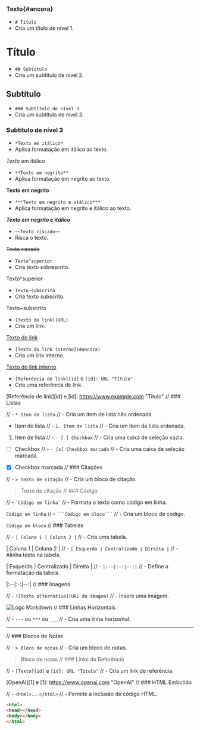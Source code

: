  ### Texto{#ancora}

- `# Título`
- Cria um título de nível 1.

# Título
 - `## Subtítulo`
 - Cria um subtítulo de nível 2.

## Subtítulo
 - `### Subtítulo de nível 3`
 - Cria um subtítulo de nível 3.

### Subtítulo de nível 3
 - `*Texto em itálico*`
 - Aplica formatação em itálico ao texto.

*Texto em itálico*
 - `**Texto em negrito**`
 - Aplica formatação em negrito ao texto.

**Texto em negrito**
 - `***Texto em negrito e itálico***`
 - Aplica formatação em negrito e itálico ao texto.

***Texto em negrito e itálico***
 - `~~Texto riscado~~`
 - Risca o texto.

~~Texto riscado~~
 - `Texto^superior`
 - Cria texto sobrescrito.

Texto^superior
 - `Texto~subscrito`
 - Cria texto subscrito.

Texto~subscrito
 - `[Texto do link](URL)`
 - Cria um link.

[Texto do link](https://www.example.com)
 - `[Texto do link interno](#ancora)`
 - Cria um link interno.

[Texto do link interno](#ancora)
 - `[Referência de link][id]` e `[id]: URL "Título"`
 - Cria uma referência de link.

[Referência de link][id] e [id]: https://www.example.com "Título"
// ### Listas

// - `* Item de lista`
//   - Cria um item de lista não ordenada.

* Item de lista
// - `1. Item de lista`
//   - Cria um item de lista ordenada.

1. Item de lista
// - `- [ ] Checkbox`
//   - Cria uma caixa de seleção vazia.

- [ ] Checkbox
// - `- [x] Checkbox marcada`
//   - Cria uma caixa de seleção marcada.

- [x] Checkbox marcada
// ### Citações

// - `> Texto de citação`
//   - Cria um bloco de citação.

> Texto de citação
// ### Código

// - `` `Código em linha` ``
//   - Formata o texto como código em linha.

`Código em linha`
// - ```` ```Código em bloco``` ```` 
//   - Cria um bloco de código.

```Código em bloco```
// ### Tabelas

// - `| Coluna 1 | Coluna 2 |`
//   - Cria uma tabela.

| Coluna 1 | Coluna 2 |
// - `| Esquerda | Centralizado | Direita |`
//   - Alinha texto na tabela.

| Esquerda | Centralizado | Direita |
// - `|:--|:-:|--:|`
//   - Define a formatação da tabela.

|:--|:-:|--:|
// ### Imagens

// - `![Texto alternativo](URL da imagem)`
//   - Insere uma imagem.

![Logo Markdown](https://upload.wikimedia.org/wikipedia/commons/thumb/4/48/Markdown-mark.svg/208px-Markdown-mark.svg.png)
// ### Linhas Horizontais

// - `---` ou `***` ou `___`
//   - Cria uma linha horizontal.

---
// ### Blocos de Notas

// - `> Bloco de notas`
//   - Cria um bloco de notas.

> Bloco de notas
// ### Links de Referência

// - `[Texto][id]` e `[id]: URL "Título"`
//   - Cria um link de referência.

[OpenAI][1] e [1]: https://www.openai.com "OpenAI"
// ### HTML Embutido

// - `<html>...</html>`
//   - Permite a inclusão de código HTML.

```html
<html>
<head></head>
<body></body>
</html>
